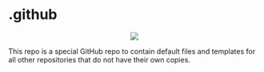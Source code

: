 # .github

<p align="center">
  <kbd>
      <img src="https://img.shields.io/badge/GitHub-7BBB6E?logo=GitHub&logoColor=white" />
  </kbd>
</p>

This repo is a special GitHub repo to contain default files and templates for all other repositories that do not have their own copies.
